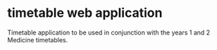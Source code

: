 # timetable web application

Timetable application to be used in conjunction with the years 1 and 2 Medicine timetables.
